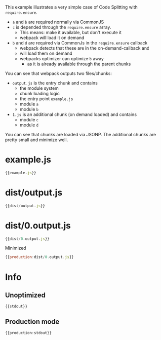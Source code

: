 This example illustrates a very simple case of Code Splitting with `require.ensure`.

* `a` and `b` are required normally via CommonJS
* `c` is depended through the `require.ensure` array.
  * This means: make it available, but don't execute it
  * webpack will load it on demand
* `b` and `d` are required via CommonJs in the `require.ensure` callback
  * webpack detects that these are in the on-demand-callback and
  * will load them on demand
  * webpacks optimizer can optimize `b` away
    * as it is already available through the parent chunks

You can see that webpack outputs two files/chunks:

* `output.js` is the entry chunk and contains
  * the module system
  * chunk loading logic
  * the entry point `example.js`
  * module `a`
  * module `b`
* `1.js` is an additional chunk (on demand loaded) and contains
  * module `c`
  * module `d`

You can see that chunks are loaded via JSONP. The additional chunks are pretty small and minimize well.

# example.js

``` javascript
{{example.js}}
```


# dist/output.js

``` javascript
{{dist/output.js}}
```

# dist/0.output.js

``` javascript
{{dist/0.output.js}}
```

Minimized

``` javascript
{{production:dist/0.output.js}}
```

# Info

## Unoptimized

```
{{stdout}}
```

## Production mode

```
{{production:stdout}}
```
